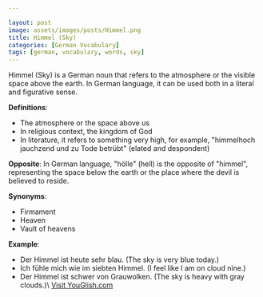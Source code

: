 ```yaml
---

layout: post
image: assets/images/posts/Himmel.png
title: Himmel (Sky) 
categories: [German Vocabulary]
tags: [german, vocabulary, words, sky]
---
```


Himmel (Sky) is a German noun that refers to the atmosphere or the visible space above the earth. In German language, it can be used both in a literal and figurative sense. 

**Definitions**: 
- The atmosphere or the space above us
- In religious context, the kingdom of God
- In literature, it refers to something very high, for example, "himmelhoch jauchzend und zu Tode betrübt" (elated and despondent)

**Opposite**: 
In German language, "hölle" (hell) is the opposite of "himmel", representing the space below the earth or the place where the devil is believed to reside.

**Synonyms**:
- Firmament
- Heaven
- Vault of heavens 

**Example**: 
- Der Himmel ist heute sehr blau. (The sky is very blue today.)
- Ich fühle mich wie im siebten Himmel. (I feel like I am on cloud nine.)
- Der Himmel ist schwer von Grauwolken. (The sky is heavy with gray clouds.)\ <a id="yg-widget-0" class="youglish-widget" data-query="Himmel" data-lang="german" data-components="8412" data-auto-start="0" data-bkg-color="theme_light" data-title="How%20to%20pronounce%20Himmel%20in%20German"  rel="nofollow" href="https://youglish.com">Visit YouGlish.com</a><script async src="https://youglish.com/public/emb/widget.js" charset="utf-8"></script>
